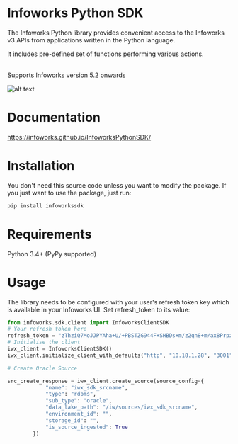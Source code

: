 # Infoworks Python SDK

The Infoworks Python library provides convenient access to the Infoworks v3 APIs from
applications written in the Python language. 

It includes pre-defined set of functions performing various actions.

<br>
Supports Infoworks version 5.2 onwards

![alt text](https://github.com/infoworks/InfoworksPythonSDK/blob/master/infoworks_sdk.gif?raw=true)

# Documentation

https://infoworks.github.io/InfoworksPythonSDK/

# Installation

You don't need this source code unless you want to modify the package. If you just want to use the package, just run:
```sh
pip install infoworkssdk
```
# Requirements

Python 3.4+ (PyPy supported)

# Usage

The library needs to be configured with your user's refresh token key which is available in your Infoworks UI. Set refresh_token to its value:

```python
from infoworks.sdk.client import InfoworksClientSDK
# Your refresh token here
refresh_token = "zThziQ7MoJJPYAha+U/+PBSTZG944F+SHBDs+m/z2qn8+m/ax8Prpzla1MHzQ5EBLzB2Bw8a+Qs9r6En5BEN2DsmUVJ6sKFb2yI2"
# Initialise the client
iwx_client = InfoworksClientSDK()
iwx_client.initialize_client_with_defaults("http", "10.18.1.28", "3001", refresh_token)

# Create Oracle Source

src_create_response = iwx_client.create_source(source_config={
            "name": "iwx_sdk_srcname",
            "type": "rdbms",
            "sub_type": "oracle",
            "data_lake_path": "/iw/sources/iwx_sdk_srcname",
            "environment_id": "",
            "storage_id": "",
            "is_source_ingested": True
        })
```
